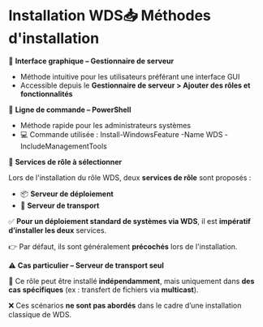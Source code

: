 # Installation WDS📥 **Méthodes d'installation**

🔹 **Interface graphique – Gestionnaire de serveur**

- Méthode intuitive pour les utilisateurs préférant une interface GUI
- Accessible depuis le **Gestionnaire de serveur > Ajouter des rôles et fonctionnalités**

🔹 **Ligne de commande – PowerShell**

- Méthode rapide pour les administrateurs systèmes
- 💻 Commande utilisée : Install-WindowsFeature -Name WDS -IncludeManagementTools

🧩 **Services de rôle à sélectionner**

Lors de l'installation du rôle WDS, deux **services de rôle** sont proposés :

- 📦 **Serveur de déploiement**
- 🚚 **Serveur de transport**

✅ **Pour un déploiement standard de systèmes via WDS**, il est **impératif d’installer les deux** services.

👉 Par défaut, ils sont généralement **précochés** lors de l'installation.



⚠️ **Cas particulier – Serveur de transport seul**

🔄 Ce rôle peut être installé **indépendamment**, mais uniquement dans **des cas spécifiques** (ex : transfert de fichiers via **multicast**).

❌ Ces scénarios **ne sont pas abordés** dans le cadre d’une installation classique de WDS.
